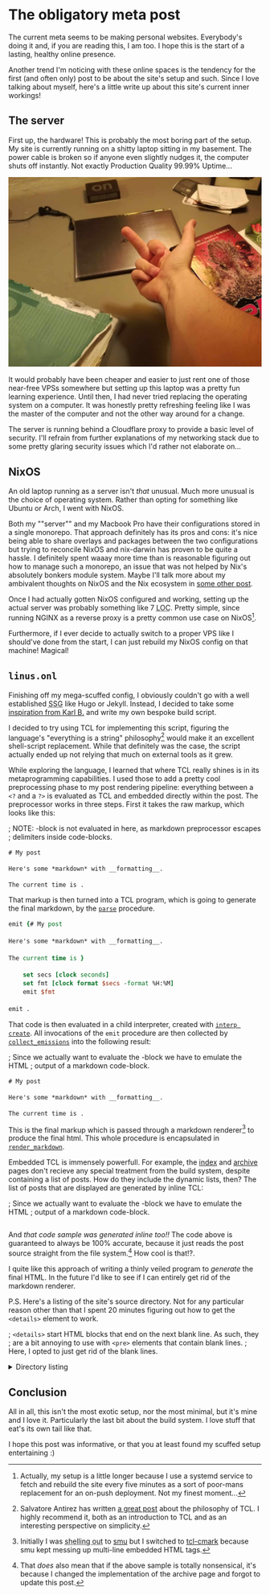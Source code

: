 # The obligatory meta post

The current meta seems to be making personal websites. Everybody's doing it
and, if you are reading this, I am too. I hope this is the start of a
lasting, healthy online presence.

Another trend I'm noticing with these online spaces is the tendency for the
first (and often only) post to be about the site's setup and such. Since I love
talking about myself, here's a little write up about this site's current inner
workings!

## The server

First up, the hardware! This is probably the most boring part of the setup.
My site is currently running on a shitty laptop sitting in my basement. The
power cable is broken so if anyone even slightly nudges it, the computer shuts
off instantly. Not exactly Production Quality 99.99% Uptime...

![Picture of the man behind the camera giving a computer on a desk the middle finger](/assets/images/ahmed.jpg)

It would probably have been cheaper and easier to just rent one of those
near-free VPSs somewhere but setting up this laptop was a pretty fun learning
experience. Until then, I had never tried replacing the operating system on a
computer. It was honestly pretty refreshing feeling like I was the master of
the computer and not the other way around for a change.

The server is running behind a Cloudflare proxy to provide a basic level of
security. I'll refrain from further explanations of my networking stack due to
some pretty glaring security issues which I'd rather not elaborate on...

## NixOS

An old laptop running as a server isn't *that* unusual. Much more unusual is
the choice of operating system. Rather than opting for something like Ubuntu or
Arch, I went with NixOS.

Both my ""server"" and my Macbook Pro have their configurations stored
in a single monorepo. That approach definitely has its pros and cons: it's nice
being able to share overlays and packages between the two configurations but
trying to reconcile NixOS and nix-darwin has proven to be quite a hassle. I
definitely spent waaay more time than is reasonable figuring out how to manage
such a monorepo, an issue that was not helped by Nix's absolutely bonkers
module system. Maybe I'll talk more about my ambivalent thoughts on NixOS and
the Nix ecosystem in [some other
post](/posts/my-lovehate-relationship-with-nix.html).

Once I had actually gotten NixOS configured and working, setting up the actual
server was probably something like 7 <abbr title="Lines of xode">LOC</abbr>.
Pretty simple, since running NGINX as a reverse proxy is a pretty common use
case on NixOS[^build-job].

Furthermore, if I ever decide to actually switch to a proper VPS like I
should've done from the start, I can just rebuild my NixOS config on that
machine! Magical!

[^build-job]: Actually, my setup is a little longer because I use a systemd
    service to fetch and rebuild the site every five minutes as a sort of
    poor-mans replacement for an on-push deployment. Not my finest moment...

## `linus.onl`

Finishing off my mega-scuffed config, I obviously couldn't go with a well
established <abbr title="static site generator">SSG</abbr> like Hugo or Jekyll.
Instead, I decided to take some [inspiration from Karl
B.](https://www.karl.berlin/blog.html) and write my own bespoke build script.

I decided to try using TCL for implementing this script, figuring the
language's "everything is a string" philosophy[^antirez] would make it an excellent
shell-script replacement. While that definitely was the case, the script
actually ended up not relying that much on external tools as it grew.

[^antirez]: Salvatore Antirez has written [a great
    post](http://antirez.com/articoli/tclmisunderstood.html) about the
    philosophy of TCL. I highly recommend it, both as an introduction to TCL
    and as an interesting perspective on simplicity.

While exploring the language, I learned that where TCL really shines is in its
metaprogramming capabilities. I used those to add a pretty cool preprocessing
phase to my post rendering pipeline: everything between a <code>&lt;?</code>
and a <code>?&gt;</code> is evaluated as TCL and embedded directly within the
post. The preprocessor works in three steps. First it takes the raw markup,
which looks like this:

; NOTE: <??>-block is not evaluated in here, as markdown preprocessor escapes
;       delimiters inside code-blocks.
<pre><code class="language-markdown"># My post

Here's some *markdown* with __formatting__.

The current time is <?
    set secs [clock seconds]
    set fmt [clock format $secs -format %H:%M]
    emit $fmt
?>.</pre></code>

That markup is then turned into a TCL program, which is going to generate the
final markdown, by the
[`parse`](https://github.com/linnnus/linus.onl/blob/b2f54c7478593662cc268cc5d50b5f61bc9e46c5/build.tcl#L74)
procedure.

```tcl
emit {# My post

Here's some *markdown* with __formatting__.

The current time is }

    set secs [clock seconds]
    set fmt [clock format $secs -format %H:%M]
    emit $fmt

emit .
```

That code is then evaluated in a child interpreter, created with [`interp
create`](https://wiki.tcl-lang.org/page/interp+create). All invocations of the
`emit` procedure are then collected by
[`collect_emissions`](https://github.com/linnnus/linus.onl/blob/b2f54c7478593662cc268cc5d50b5f61bc9e46c5/build.tcl#L115)
into the following result:

; Since we actually want to evaluate the <??>-block we have to emulate the HTML
; output of a markdown code-block.
<pre><code class="language-markdown"># My post

Here's some *markdown* with __formatting__.

The current time is <?
    set secs [clock seconds]
    set fmt [clock format $secs -format %H:%M]
    emit $fmt
?>.
</code></pre>

This is the final markup which is passed through a markdown renderer[^cmark] to
produce the final html. This whole procedure is encapsulated in
[`render_markdown`](https://github.com/linnnus/linus.onl/blob/b2f54c7478593662cc268cc5d50b5f61bc9e46c5/build.tcl#L47).

[^cmark]: Initially I was <abbr title="invoking an external command">shelling out</abbr> to
    [smu](https://github.com/karlb/smu/tree/bd03c5944b7146d07a88b58a2dd0d264836e3322)
    but I switched to
    [tcl-cmark](https://github.com/apnadkarni/tcl-cmark/tree/b8e203fe48f2b717365c5c58a2908019b2f36f8b)
    because smu kept messing up multi-line embedded HTML tags.

Embedded TCL is immensely powerfull. For example, the [index](/index.html) and
[archive](/archive.html) pages don't recieve any special treatment from the
build system, despite containing a list of posts. How do they include the
dynamic lists, then? The list of posts that are displayed are generated by
inline TCL:

; Since we actually want to evaluate the <??>-block we have to emulate the HTML
; output of a markdown code-block.
<pre><code class="language-markdown"><?
    set fd [open pages/archive.md]
    set contents [read $fd]
    emit [escape_html $contents]
?></code></pre>

And *that code sample was generated inline too!!* The code above is
guaranteed to always be 100% accurate, because it just reads the post source
straight from the file system.[^breakage] How cool is that!?.

[^breakage]: That *does* also mean that if the above sample is totally
    nonsensical, it's because I changed the implementation of the archive page
    and forgot to update this post.

I quite like this approach of writing a thinly veiled program to *generate* the
final HTML. In the future I'd like to see if I can entirely get rid of the
markdown renderer.

P.S. Here's a listing of the site's source directory. Not for any particular
reason other than that I spent 20 minutes figuring out how to get the
`<details>` element to work.

; `<details>` start HTML blocks that end on the next blank line. As such, they
; are a bit annoying to use with `<pre>` elements that contain blank lines.
; Here, I opted to just get rid of the blank lines.
<details>
    <summary>Directory listing</summary>
    <pre><code>linus.onl/
├── assets
│   ├── images
│   │   └── ahmed.jpg
│   └── styles
│       ├── normalize.css
│       └── site.css
├── pages
│   ├── about.md
│   ├── archive.md
│   └── index.md
├── posts
│   ├── first-post.md
│   ├── my-lovehate-relationship-with-nix.md
│   ├── second-post.md
│   ├── the-obigatory-metapost.md
│   └── third-post.md
├── Makefile
├── README.md
├── build.tcl
├── local.vim
└── shell.nix
</code></pre></details>

## Conclusion

All in all, this isn't the most exotic setup, nor the most minimal, but it's
mine and I love it. Particularly the last bit about the build system. I love
stuff that eat's its own tail like that.

I hope this post was informative, or that you at least found my scuffed setup
entertaining :)
